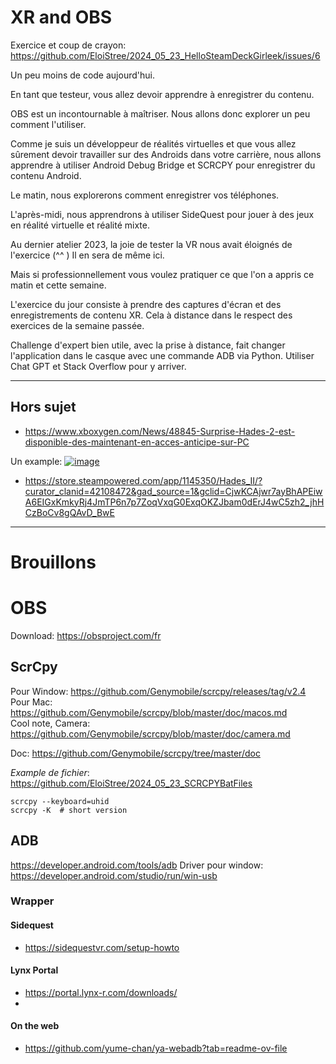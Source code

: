 # XR and OBS

Exercice et coup de crayon: https://github.com/EloiStree/2024_05_23_HelloSteamDeckGirleek/issues/6

Un peu moins de code aujourd'hui.

En tant que testeur, vous allez devoir apprendre à enregistrer du contenu.

OBS est un incontournable à maîtriser. Nous allons donc explorer un peu comment l'utiliser.

Comme je suis un développeur de réalités virtuelles et que vous allez sûrement devoir travailler sur des Androids dans votre carrière, nous allons apprendre à utiliser Android Debug Bridge et SCRCPY pour enregistrer du contenu Android.

Le matin, nous explorerons comment enregistrer vos téléphones.

L'après-midi, nous apprendrons à utiliser SideQuest pour jouer à des jeux en réalité virtuelle et réalité mixte.

Au dernier atelier 2023, la joie de tester la VR nous avait éloignés de l'exercice (^^ ) Il en sera de même ici.

Mais si professionnellement vous voulez pratiquer ce que l'on a appris ce matin et cette semaine.

L'exercice du jour consiste à prendre des captures d'écran et des enregistrements de contenu XR. Cela à distance dans le respect des exercices de la semaine passée.

Challenge d'expert bien utile, avec la prise à distance, fait changer l'application dans le casque avec une commande ADB via Python. Utiliser Chat GPT et Stack Overflow pour y arriver.

---------------

## Hors sujet

- https://www.xboxygen.com/News/48845-Surprise-Hades-2-est-disponible-des-maintenant-en-acces-anticipe-sur-PC

Un example: 
[![image](https://github.com/EloiStree/2024_05_23_HelloStreamDeckGirleek/assets/20149493/f23085ee-f20c-4540-959e-5a2892927edc)](https://store.steampowered.com/app/1145350/Hades_II/?curator_clanid=42108472&gad_source=1&gclid=CjwKCAjwr7ayBhAPEiwA6EIGxKmkyRj4JmTP6n7p7ZoqVxqG0ExqOKZJbam0dErJ4wC5zh2_jhHCzBoCv8gQAvD_BwE)
- https://store.steampowered.com/app/1145350/Hades_II/?curator_clanid=42108472&gad_source=1&gclid=CjwKCAjwr7ayBhAPEiwA6EIGxKmkyRj4JmTP6n7p7ZoqVxqG0ExqOKZJbam0dErJ4wC5zh2_jhHCzBoCv8gQAvD_BwE


---------------


# Brouillons





# OBS

Download: https://obsproject.com/fr

## ScrCpy

Pour Window: https://github.com/Genymobile/scrcpy/releases/tag/v2.4  
Pour Mac: https://github.com/Genymobile/scrcpy/blob/master/doc/macos.md  
Cool note, Camera: https://github.com/Genymobile/scrcpy/blob/master/doc/camera.md  

Doc: https://github.com/Genymobile/scrcpy/tree/master/doc

*Example de fichier*: https://github.com/EloiStree/2024_05_23_SCRCPYBatFiles

```
scrcpy --keyboard=uhid
scrcpy -K  # short version
```

## ADB
https://developer.android.com/tools/adb
Driver pour window: https://developer.android.com/studio/run/win-usb

### Wrapper

####  Sidequest 

- https://sidequestvr.com/setup-howto
  
#### Lynx Portal

- https://portal.lynx-r.com/downloads/
- 
#### On the web

- https://github.com/yume-chan/ya-webadb?tab=readme-ov-file

